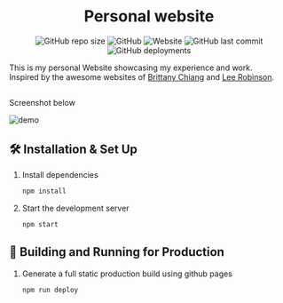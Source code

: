 <h1 align="center">
  Personal website
</h1>
<p  align="center">
  <img alt="GitHub repo size" src="https://img.shields.io/github/repo-size/eiden0/eiden0.github.io">
  <img alt="GitHub" src="https://img.shields.io/github/license/eiden0/eiden0.github.io">
  <img alt="Website" src="https://img.shields.io/website?down_color=red&down_message=offline&up_color=green&up_message=online&url=https%3A%2F%2Feiden0.github.io%2F">
  <img alt="GitHub last commit" src="https://img.shields.io/github/last-commit/eiden0/eiden0.github.io">
  <img alt="GitHub deployments" src="https://img.shields.io/github/deployments/eiden0/eiden0.github.io/github-pages">
</p>

This is my personal Website showcasing my experience and work. </br>
Inspired by the awesome websites of [Brittany Chiang](https://brittanychiang.com) and [Lee Robinson](https://leerob.io).

##
Screenshot below

![demo](https://raw.githubusercontent.com/eiden0/eiden0.github.io/master/public/demo.PNG)

## 🛠 Installation & Set Up

1. Install dependencies

   ```sh
   npm install
   ```
   
2. Start the development server

   ```sh
   npm start
   ```
   
## 🚀 Building and Running for Production

1. Generate a full static production build using github pages

   ```sh
   npm run deploy
   ```

                                                                                                      
